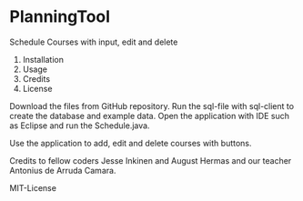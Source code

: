 # PlanningTool
Schedule Courses with input, edit and delete

1. Installation
2. Usage
3. Credits
4. License

Download the files from GitHub repository. Run the sql-file with sql-client to create the database and example data. Open the application with IDE such as Eclipse and run the Schedule.java.

Use the application to add, edit and delete courses with buttons.

Credits to fellow coders Jesse Inkinen and August Hermas and our teacher Antonius de Arruda Camara.

MIT-License
